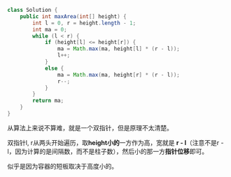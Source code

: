 ``` java
class Solution {
    public int maxArea(int[] height) {
        int l = 0, r = height.length - 1;
        int ma = 0;
        while (l < r) {
            if (height[l] <= height[r]) {
                ma = Math.max(ma, height[l] * (r - l));
                l++;
            }
            else {
                ma = Math.max(ma, height[r] * (r - l));
                r--;
            }
        }
        return ma;
    }
}
```

从算法上来说不算难，就是一个双指针，但是原理不太清楚。

双指针l, r从两头开始遍历，取**height小的**一方作为高，宽就是 **r - l**（注意不是r - l，因为计算的是间隔数，而不是柱子数），然后小的那一方**指针位移**即可。

似乎是因为容器的短板取决于高度小的。